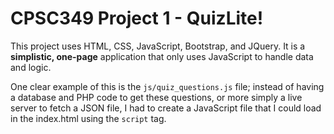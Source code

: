 # CPSC349 Project 1 - QuizLite!

This project uses HTML, CSS, JavaScript, Bootstrap, and JQuery.
It is a **simplistic, one-page** application that only uses JavaScript to handle data and logic. 

One clear example of this is the `js/quiz_questions.js` file; instead of having a database and PHP code to get these questions, or more simply a live server to fetch a JSON file, I had to create a JavaScript file that I could load in the index.html using the `script` tag.